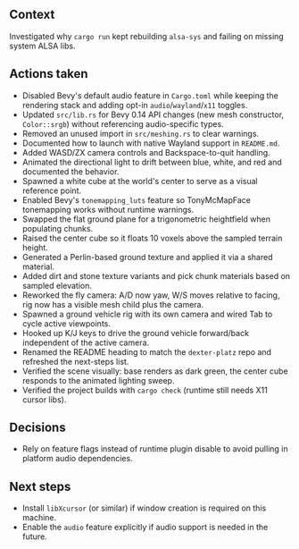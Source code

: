 ## Context
Investigated why `cargo run` kept rebuilding `alsa-sys` and failing on missing system ALSA libs.

## Actions taken
- Disabled Bevy's default audio feature in `Cargo.toml` while keeping the rendering stack and adding opt-in `audio`/`wayland`/`x11` toggles.
- Updated `src/lib.rs` for Bevy 0.14 API changes (new mesh constructor, `Color::srgb`) without referencing audio-specific types.
- Removed an unused import in `src/meshing.rs` to clear warnings.
- Documented how to launch with native Wayland support in `README.md`.
- Added WASD/ZX camera controls and Backspace-to-quit handling.
- Animated the directional light to drift between blue, white, and red and documented the behavior.
- Spawned a white cube at the world's center to serve as a visual reference point.
- Enabled Bevy's `tonemapping_luts` feature so TonyMcMapFace tonemapping works without runtime warnings.
- Swapped the flat ground plane for a trigonometric heightfield when populating chunks.
- Raised the center cube so it floats 10 voxels above the sampled terrain height.
- Generated a Perlin-based ground texture and applied it via a shared material.
- Added dirt and stone texture variants and pick chunk materials based on sampled elevation.
- Reworked the fly camera: A/D now yaw, W/S moves relative to facing, rig now has a visible mesh child plus the camera.
- Spawned a ground vehicle rig with its own camera and wired Tab to cycle active viewpoints.
- Hooked up K/J keys to drive the ground vehicle forward/back independent of the active camera.
- Renamed the README heading to match the `dexter-platz` repo and refreshed the next-steps list.
- Verified the scene visually: base renders as dark green, the center cube responds to the animated lighting sweep.
- Verified the project builds with `cargo check` (runtime still needs X11 cursor libs).

## Decisions
- Rely on feature flags instead of runtime plugin disable to avoid pulling in platform audio dependencies.

## Next steps
- Install `libXcursor` (or similar) if window creation is required on this machine.
- Enable the `audio` feature explicitly if audio support is needed in the future.
